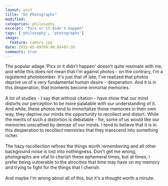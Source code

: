 ```yaml
---
layout: post
title: "On Photographs"
modified:
categories: philosophy
excerpt: "Pics or it didn't happen"
tags: ['philosophy', 'photographs']
image:
  feature: camera.jpg
date: 2015-05-09T09:40:04+05:30
comments: true
---
```


The popular adage 'Pics or it didn't happen' doesn't quite resonate with me, and while this does not
mean that I'm against photos - on the contrary, I'm a registered photobomber. It's just that of late, I've
realized that photos deprive us of a very fundamental human desire - desperation. And it is in this
desperation, that moments become immortal memories. <br><br>
A lot of studies - I say that without citation - have
show that our mind distorts our perception to be more palatable with our understanding of it. And while,
these photos tend to immortalize those memories in their own way, they deprive our minds the opportunity to
recollect and distort. While the merits of such a distortion is debatable - for, some of us would like
our memories unscathed by demise of our minds. I tend to believe that it is in this desperation to recollect
memories that they transcend into something richer. <br><br>
The hazy recollection refines the things worth remembering
and all other background noise is lost into nothingness. Don't get me wrong, photographs are vital to cherish
these ephemeral times, but at times, I prefer being vulnerable to the atrocities that time may have on my
memory and trying to fight for the things that I cherish. <br><br>
And maybe I'm wrong about all of this, but it's a thought worth a minute.

